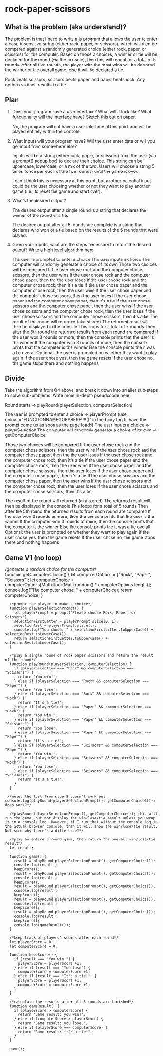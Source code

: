 # rock-paper-scissors

## What is the problem (aka understand)?
The problem is that I need to write a js program that allows the user to enter a case-insensitive string (either rock, paper, or scissors), which will then be compared against a randomly generated choice (either rock, paper, or scissors) for the computer. Based on those 2 choices, a winner or tie will be declared for the round (via the console), then this will repeat for a total of 5 rounds. After all five rounds, the player with the most wins will be declared the winner of the overall game, else it will be declared a tie.

Rock beats scissors, scissors beats paper, and paper beats rock. Any options vs itself results in a tie. 

## Plan

1. Does your program have a user interface? What will it look like? What functionality will the interface have? Sketch this out on paper.

    No, the program will not have a user interface at this point and will be played entirely within the console. 

2. What inputs will your program have? Will the user enter data or will you get input from somewhere else?

    Inputs will be a string (either rock, paper, or scissors) from the user (via a prompt() popup box) to declare their choice. This string can be uppercase, lowercase, or a mix of the two. Users will choose a string 5 times (once per each of the five rounds) until the game is over. 

    I don't think this is necessary at this point, but another potential input could be the user choosing whether or not they want to play another game (i.e., to reset the game and start over).

3. What’s the desired output?

    The desired output after a single round is a string that declares the winner of the round or a tie. 

    The desired output after all 5 rounds are complete is a string that declares who won or a tie based on the results of the 5 rounds that were played. 

4. Given your inputs, what are the steps necessary to return the desired output? Write a high level algorithm here. 

    The user is prompted to enter a choice
    The user inputs a choice 
    The computer will randomly generate a choice of its own 
    Those two choices will be compared
      If the user chose rock and the computer chose scissors, then the user wins 
      If the user chose rock and the computer chose paper, then the the user loses 
      If the user chose rock and the computer chose rock, then it's a tie
      If the user chose paper and the computer chose rock, then the user wins 
      If the user chose paper and the computer chose scissors, then the user loses
      If the user chose paper and the computer chose paper, then it's a tie
      If the user chose scissors and the computer chose paper, then the user wins
      If the user chose scissors and the computer chose rock, then the user loses
      If the user chose scissors and the computer chose scissors, then  it's a tie
    The result of the round will returned (aka stored)
    The returned result will then be displayed in the console
    This loops for a total of 5 rounds 
    Then after the 5th round the returned results from each round are compared 
      If the user won 3 rounds or more, then the console prints that the user is the winner
      If the computer won 3 rounds of more, then the console prints that the computer is the winner 
      Else the console prints the it was a tie overall
    Optional: the user is prompted on whether they want to play again
      If the user chose yes, then the game resets
      If the user chose no, the game stops there and nothing happens



## Divide 
Take the algorithm from Q4 above, and break it down into smaller sub-steps to solve sub-problems. Write more in-depth pseudocode here. 

  Round starts => playRound(playerSelection, computerSelection) 

  The user is prompted to enter a choice => playerPrompt (use onload="FUNCTIONNAMEGOESHERE!!!!()" in the body tag to have the prompt come up as soon as the page loads)
  The user inputs a choice => playerSelection
  The computer will randomly generate a choice of its own => getComputerChoice
  
  Those two choices will be compared 
    If the user chose rock and the computer chose scissors, then the user wins 
    If the user chose rock and the computer chose paper, then the the user loses 
    If the user chose rock and the computer chose rock, then it's a tie
    If the user chose paper and the computer chose rock, then the user wins 
    If the user chose paper and the computer chose scissors, then the user loses
    If the user chose paper and the computer chose paper, then it's a tie
    If the user chose scissors and the computer chose paper, then the user wins
    If the user chose scissors and the computer chose rock, then the user loses
    If the user chose scissors and the computer chose scissors, then  it's a tie
  
  The result of the round will returned (aka stored)
  The returned result will then be displayed in the console
  This loops for a total of 5 rounds 
  Then after the 5th round the returned results from each round are compared 
    If the user won 3 rounds or more, then the console prints that the user is the winner
    If the computer won 3 rounds of more, then the console prints that the computer is the winner 
    Else the console prints the it was a tie overall
  Optional: the user is prompted on whether they want to play again
    If the user chose yes, then the game resets
    If the user chose no, the game stops there and nothing happens

## Game V1 (no loop)

/*generate a random choice for the computer*/      
      function getComputerChoice() {
        let computerOptions = ["Rock", "Paper", "Scissors"];
        let computerChoice = computerOptions[Math.floor(Math.random() * computerOptions.length)];
        console.log("The computer chose: " + computerChoice);
        return computerChoice;
      }

      /*prompt the player to make a choice*/
      function playerSelectionPrompt() {
        let playerPrompt = prompt("Please choose Rock, Paper, or Scissors")
        selectionFirstLetter = playerPrompt.slice(0, 1);
        selectionRest = playerPrompt.slice(1);
        console.log("You chose: " + selectionFirstLetter.toUpperCase() + selectionRest.toLowerCase())
        return selectionFirstLetter.toUpperCase() + selectionRest.toLowerCase();
      }

      /*play a single round of rock paper scissors and return the result of the round*/
      function playRound(playerSelection, computerSelection) {
        if (playerSelection === "Rock" && computerSelection === "Scissors") {
          return "You win!";
        } else if (playerSelection === "Rock" && computerSelection === "Paper") {
          return "You lose";
        } else if (playerSelection === "Rock" && computerSelection === "Rock") {
          return "It's a tie!";
        } else if (playerSelection === "Paper" && computerSelection === "Rock") {
          return "You win!";
        } else if (playerSelection === "Paper" && computerSelection === "Scissors") {
          return "You lose";
        } else if (playerSelection === "Paper" && computerSelection === "Paper") {
          return "It's a tie!";
        } else if (playerSelection === "Scissors" && computerSelection === "Paper") {
          return "You win!";
        } else if (playerSelection === "Scissors" && computerSelection === "Rock") {
          return "You lose";
        } else if (playerSelection === "Scissors" && computerSelection === "Scissors") {
          return "It's a tie!";
        }
      }

     /*note, the test from step 5 doesn't work but console.log(playRound(playerSelectionPrompt(), getComputerChoice())); does work?*/

      /*playRound(playerSelectionPrompt(), getComputerChoice()); this will run the game, but not display the win/lose/tie result unless you wrap it in a console.log. However, if I run that without the console.log in the actual browser console, then it will show the win/lose/tie result. Not sure why there's a difference?*/

      /*play an entire 5 round game, then return the overall win/lose/tie result*/
      let result;
      
      function game() {
        result = playRound(playerSelectionPrompt(), getComputerChoice());
        console.log(result);
        keepScore();
        result = playRound(playerSelectionPrompt(), getComputerChoice());
        console.log(result);
        keepScore();
        result = playRound(playerSelectionPrompt(), getComputerChoice());
        console.log(result);
        keepScore();
        result = playRound(playerSelectionPrompt(), getComputerChoice());
        console.log(result);
        keepScore();
        result = playRound(playerSelectionPrompt(), getComputerChoice());
        console.log(result);
        keepScore();
        console.log(gameResult());
      }
      
      /*keep track of players' scores after each round*/
      let playerScore = 0;
      let computerScore = 0;
      
      function keepScore() {
        if (result === "You win!") {
          playerScore = playerScore +1;
        } else if (result === "You lose") {
          computerScore = computerScore +1;
        } else if (result === "It's a tie!") {
          playerScore = playerScore +1;
          computerScore = computerScore +1;
        }
      }

      /*calculate the results after all 5 rounds are finished*/
      function gameResult() {
        if (playerScore > computerScore) {
          return "Game result: you win!";
        } else if (computerScore > playerScore) {
          return "Game result: you lose.";
        } else if (playerScore === computerScore) {
          return "Game result: it's a tie!";
        }
      }

      game();
